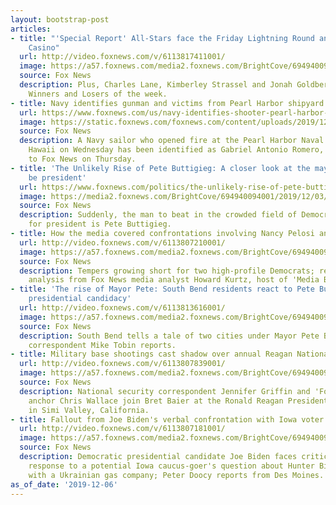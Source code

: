 ```yaml
---
layout: bootstrap-post
articles:
- title: "'Special Report' All-Stars face the Friday Lightning Round and play Candidate
    Casino"
  url: http://video.foxnews.com/v/6113817411001/
  image: https://a57.foxnews.com/media2.foxnews.com/BrightCove/694940094001/2019/12/06/640/360/694940094001_6113818424001_6113817411001-vs.jpg
  source: Fox News
  description: Plus, Charles Lane, Kimberley Strassel and Jonah Goldberg name their
    Winners and Losers of the week.
- title: Navy identifies gunman and victims from Pearl Harbor shipyard shooting
  url: https://www.foxnews.com/us/navy-identifies-shooter-pearl-harbor-naval-shipyard
  image: https://static.foxnews.com/foxnews.com/content/uploads/2019/12/AP19339107493016.jpg
  source: Fox News
  description: A Navy sailor who opened fire at the Pearl Harbor Naval Shipyard in
    Hawaii on Wednesday has been identified as Gabriel Antonio Romero, the Navy confirmed
    to Fox News on Thursday.
- title: 'The Unlikely Rise of Pete Buttigieg: A closer look at the mayor who could
    be president'
  url: https://www.foxnews.com/politics/the-unlikely-rise-of-pete-buttigieg-a-closer-look-at-the-mayor-who-could-be-president
  image: https://media2.foxnews.com/BrightCove/694940094001/2019/12/03/694940094001_6112153164001_6112157905001-vs.jpg
  source: Fox News
  description: Suddenly, the man to beat in the crowded field of Democrats running
    for president is Pete Buttigieg.
- title: How the media covered confrontations involving Nancy Pelosi and Joe Biden
  url: http://video.foxnews.com/v/6113807210001/
  image: https://a57.foxnews.com/media2.foxnews.com/BrightCove/694940094001/2019/12/06/640/360/694940094001_6113812946001_6113807210001-vs.jpg
  source: Fox News
  description: Tempers growing short for two high-profile Democrats; reaction and
    analysis from Fox News media analyst Howard Kurtz, host of 'Media Buzz.'
- title: 'The rise of Mayor Pete: South Bend residents react to Pete Buttigieg''s
    presidential candidacy'
  url: http://video.foxnews.com/v/6113813616001/
  image: https://a57.foxnews.com/media2.foxnews.com/BrightCove/694940094001/2019/12/06/640/360/694940094001_6113813712001_6113813616001-vs.jpg
  source: Fox News
  description: South Bend tells a tale of two cities under Mayor Pete Buttigieg; senior
    correspondent Mike Tobin reports.
- title: Military base shootings cast shadow over annual Reagan National Defense Forum
  url: http://video.foxnews.com/v/6113807839001/
  image: https://a57.foxnews.com/media2.foxnews.com/BrightCove/694940094001/2019/12/06/640/360/694940094001_6113811577001_6113807839001-vs.jpg
  source: Fox News
  description: National security correspondent Jennifer Griffin and 'Fox News Sunday'
    anchor Chris Wallace join Bret Baier at the Ronald Reagan Presidential Library
    in Simi Valley, California.
- title: Fallout from Joe Biden's verbal confrontation with Iowa voter
  url: http://video.foxnews.com/v/6113807181001/
  image: https://a57.foxnews.com/media2.foxnews.com/BrightCove/694940094001/2019/12/06/640/360/694940094001_6113811455001_6113807181001-vs.jpg
  source: Fox News
  description: Democratic presidential candidate Joe Biden faces criticism for his
    response to a potential Iowa caucus-goer's question about Hunter Biden's involvement
    with a Ukrainian gas company; Peter Doocy reports from Des Moines.
as_of_date: '2019-12-06'
---
```


